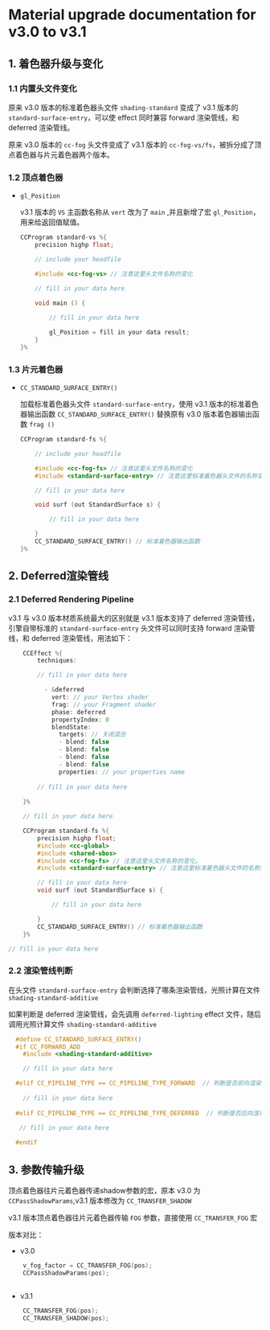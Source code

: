
# Material upgrade documentation for v3.0 to v3.1

## 1. 着色器升级与变化

### 1.1 内置头文件变化

原来 v3.0 版本的标准着色器头文件 `shading-standard` 变成了 v3.1 版本的 `standard-surface-entry`，可以使 effect 同时兼容 forward 渲染管线，和deferred 渲染管线。

原来 v3.0 版本的 `cc-fog` 头文件变成了 v3.1 版本的 `cc-fog-vs/fs`，被拆分成了顶点着色器与片元着色器两个版本。

### 1.2 顶点着色器

- `gl_Position`

    v3.1 版本的 `VS` 主函数名称从 `vert` 改为了 `main` ,并且新增了宏 `gl_Position`，用来给返回值赋值。

    ```c
    CCProgram standard-vs %{
        precision highp float;  

        // include your headfile

        #include <cc-fog-vs> // 注意这里头文件名称的变化
    
        // fill in your data here

        void main () {
        
            // fill in your data here

            gl_Position = fill in your data result;
        }
    }%
    ```

### 1.3 片元着色器

- `CC_STANDARD_SURFACE_ENTRY()`

    加载标准着色器头文件 `standard-surface-entry`，使用 v3.1 版本的标准着色器输出函数 `CC_STANDARD_SURFACE_ENTRY()` 替换原有 v3.0 版本着色器输出函数 `frag ()`

    ```c
    CCProgram standard-fs %{
  
        // include your headfile
   
        #include <cc-fog-fs> // 注意这里头文件名称的变化
        #include <standard-surface-entry> // 注意这里标准着色器头文件的名称变化

        // fill in your data here

        void surf (out StandardSurface s) {
 
            // fill in your data here

        }
        CC_STANDARD_SURFACE_ENTRY() // 标准着色器输出函数
    }%
    ```

## 2. Deferred渲染管线

### 2.1  Deferred Rendering Pipeline

v3.1 与 v3.0 版本材质系统最大的区别就是 v3.1 版本支持了 deferred 渲染管线，引擎自带标准的 `standard-surface-entry` 头文件可以同时支持 forward 渲染管线，和 deferred 渲染管线，用法如下：

```c
    CCEffect %{
        techniques:

        // fill in your data here

          - &deferred
            vert: // your Vertex shader
            frag: // your Fragment shader
            phase: deferred
            propertyIndex: 0
            blendState:
              targets: // 关闭混合
              - blend: false
              - blend: false
              - blend: false
              - blend: false
              properties: // your properties name
  
        // fill in your data here
                
    }%

    // fill in your data here

    CCProgram standard-fs %{
        precision highp float;
        #include <cc-global>
        #include <shared-ubos>
        #include <cc-fog-fs> // 注意这里头文件名称的变化。
        #include <standard-surface-entry> // 注意这里标准着色器头文件的名称变化

        // fill in your data here
        void surf (out StandardSurface s) {

            // fill in your data here

        }
        CC_STANDARD_SURFACE_ENTRY() // 标准着色器输出函数
    }%

// fill in your data here

```

### 2.2  渲染管线判断

在头文件 `standard-surface-entry` 会判断选择了哪条渲染管线，光照计算在文件 `shading-standard-additive`

如果判断是 deferred 渲染管线，会先调用 `deferred-lighting` effect 文件，随后调用光照计算文件 `shading-standard-additive`

```c
  #define CC_STANDARD_SURFACE_ENTRY()                                 
  #if CC_FORWARD_ADD                                                 
    #include <shading-standard-additive>

    // fill in your data here

  #elif CC_PIPELINE_TYPE == CC_PIPELINE_TYPE_FORWARD  // 判断是否前向渲染管线
 
    // fill in your data here
   
  #elif CC_PIPELINE_TYPE == CC_PIPELINE_TYPE_DEFERRED  // 判断是否后向渲染管线
       
   // fill in your data here

  #endif

```

## 3. 参数传输升级

顶点着色器往片元着色器传递shadow参数的宏，原本 v3.0 为 `CCPassShadowParams`,v3.1 版本修改为 `CC_TRANSFER_SHADOW`

v3.1 版本顶点着色器往片元着色器传输 `FOG` 参数，直接使用 `CC_TRANSFER_FOG` 宏

版本对比：

- v3.0

```c
    v_fog_factor = CC_TRANSFER_FOG(pos);
    CCPassShadowParams(pos);  
    
```

- v3.1

```c
    CC_TRANSFER_FOG(pos);
    CC_TRANSFER_SHADOW(pos);
    
```
